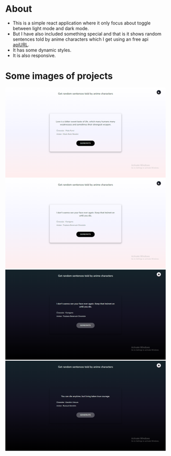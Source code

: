 # About

- This is a simple react application where it only focus about toggle between light mode and dark mode.
- But I have also included something special and that is it shows random sentences told by anime characters which I get using an free api [apiURL](https://some-random-api.ml/animu/quote).
- It has some dynamic styles.
- It is also responsive.

# Some images of projects

![Image 1](<./public/projectImages/Screenshot%20(83).png>)
![Image 2](<./public/projectImages/Screenshot%20(84).png>)
![Image 3](<./public/projectImages/Screenshot%20(85).png>)
![Image 4](<./public/projectImages/Screenshot%20(86).png>)
